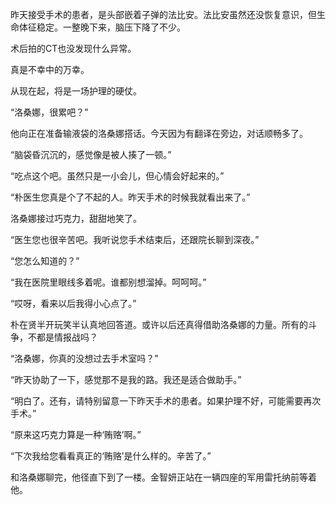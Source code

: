 昨天接受手术的患者，是头部嵌着子弹的法比安。法比安虽然还没恢复意识，但生命体征稳定。一整晚下来，脑压下降了不少。

术后拍的CT也没发现什么异常。

真是不幸中的万幸。

从现在起，将是一场护理的硬仗。

“洛桑娜，很累吧？”

他向正在准备输液袋的洛桑娜搭话。今天因为有翻译在旁边，对话顺畅多了。

“脑袋昏沉沉的，感觉像是被人揍了一顿。”

“吃点这个吧。虽然只是一小会儿，但心情会好起来的。”

“朴医生您真是个了不起的人。昨天手术的时候我就看出来了。”

洛桑娜接过巧克力，甜甜地笑了。

“医生您也很辛苦吧。我听说您手术结束后，还跟院长聊到深夜。”

“您怎么知道的？”

“我在医院里眼线多着呢。谁都别想溜掉。呵呵呵。”

“哎呀，看来以后我得小心点了。”

朴在贤半开玩笑半认真地回答道。或许以后还真得借助洛桑娜的力量。所有的斗争，不都是情报战吗？

“洛桑娜，你真的没想过去手术室吗？”

“昨天协助了一下，感觉那不是我的路。我还是适合做助手。”

“明白了。还有，请特别留意一下昨天手术的患者。如果护理不好，可能需要再次手术。”

“原来这巧克力算是一种‘贿赂’啊。”

“下次我给您看看真正的‘贿赂’是什么样的。辛苦了。”

和洛桑娜聊完，他径直下到了一楼。金智妍正站在一辆四座的军用雷托纳前等着他。